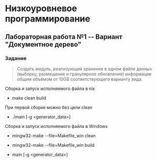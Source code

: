 # Низкоуровневое программирование 
## Лабораторная работа №1 -- Вариант "Документное дерево"

### Задание
> Создать модуль, реализующий хранение в одном файле данных (выборку, размещение и гранулярное
обновление) информации общим объёмом от 10GB соответствующего варианту вида.

Сборка и запуск исполняемого файла в nix

* make clean build

При первой сборке можно без цели clean

* ./main [-g <generator_data>] <filename>


Сборка и запуск исполняемого файла в Windows

* mingw32-make --file=Makefile_win clean
    
* mingw32-make --file=Makefile_win build

* main [-g <generator_data>] <filename>
